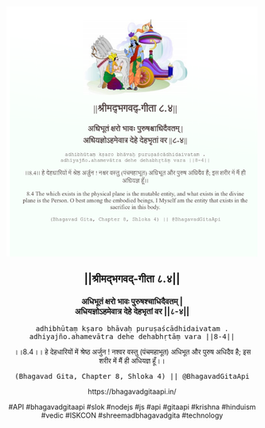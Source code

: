 <img src="../../asset/BG_8_4.png"/>
<center><h2>||श्रीमद्‍भगवद्‍-गीता ८.४||</h2>
<h3>अधिभूतं क्षरो भावः पुरुषश्चाधिदैवतम् |<br/>अधियज्ञोऽहमेवात्र देहे देहभृतां वर ||८-४||</h3>
<pre>adhibhūtaṃ kṣaro bhāvaḥ puruṣaścādhidaivatam .<br/>adhiyajño.ahamevātra dehe dehabhṛtāṃ vara ||8-4||</pre>
<p>।।8.4।। हे देहधारियों में श्रेष्ठ अर्जुन ! नश्वर वस्तु (पंचमहाभूत) अधिभूत और पुरुष अधिदैव है; इस शरीर में मैं ही अधियज्ञ हूँ।।</p>
<pre>(Bhagavad Gita, Chapter 8, Shloka 4) || @BhagavadGitaApi</pre><p>https://bhagavadgitaapi.in/</p><p>#API #bhagavadgitaapi #slok #nodejs #js #api #gitaapi #krishna #hinduism #vedic #ISKCON #shreemadbhagavadgita #technology</p></center>